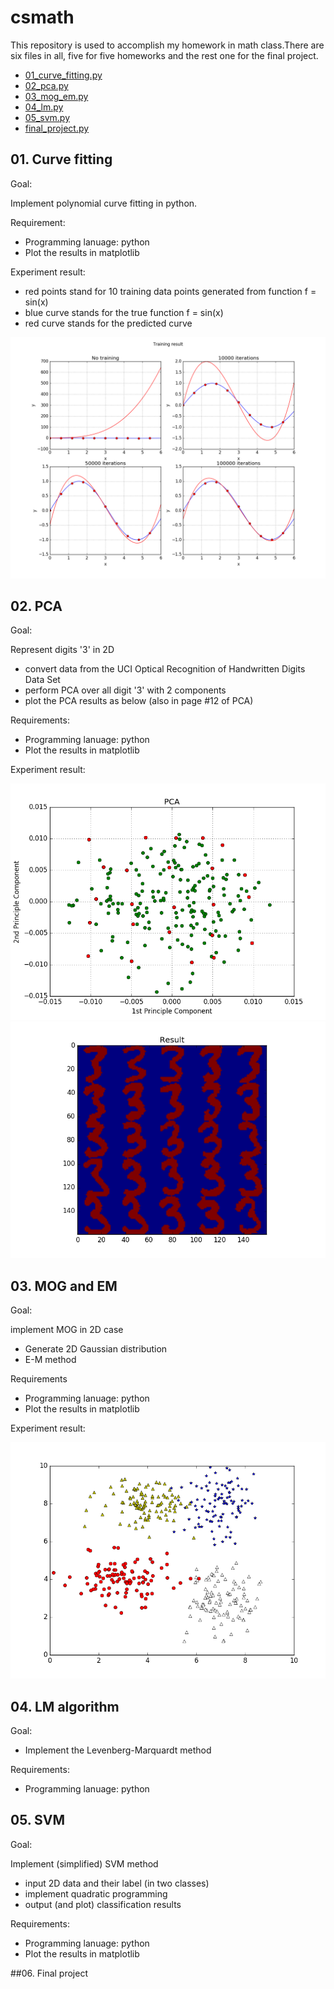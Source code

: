 # csmath

This repository is used to accomplish my homework in math class.There are six files in all, five for five homeworks and the rest one for the final project.
- [01_curve_fitting.py](https://github.com/Jieeee/csmath/blob/master/01_curve_fitting.py)
- [02_pca.py](https://github.com/Jieeee/csmath/blob/master/02_pca.py)
- [03_mog_em.py](https://github.com/Jieeee/csmath/blob/master/03_mog_em.py)
- [04_lm.py](https://github.com/Jieeee/csmath/blob/master/04_lm.py)
- [05_svm.py](https://github.com/Jieeee/csmath/blob/master/05_svm.py)
- [final_project.py](https://github.com/Jieeee/csmath/blob/master/final_project.py)

## 01. Curve fitting
Goal:

Implement polynomial curve fitting in python.

Requirement:

- Programming lanuage: python
- Plot the results in matplotlib

Experiment result:

- red points stand for 10 training data points generated from function f = sin(x)
- blue curve stands for the true function f = sin(x)
- red curve stands for the predicted curve

![image](https://github.com/Jieeee/csmath/blob/master/result/01_figure.png)

## 02. PCA
Goal:

Represent digits '3' in 2D
- convert data from the UCI Optical Recognition of Handwritten Digits Data Set
- perform PCA over all digit '3' with 2 components
- plot the PCA results as below (also in page #12 of PCA)

Requirements:

- Programming lanuage: python
- Plot the results in matplotlib

Experiment result:

![image](https://github.com/Jieeee/csmath/blob/master/result/pca_points.png)
![image](https://github.com/Jieeee/csmath/blob/master/result/pca_result.png)
## 03. MOG and EM
Goal:

implement MOG in 2D case

- Generate 2D Gaussian distribution
- E-M method

Requirements

- Programming lanuage: python
- Plot the results in matplotlib

Experiment result:

![image](https://github.com/Jieeee/csmath/blob/master/result/em_points.png)
## 04. LM algorithm
Goal:

- Implement the Levenberg-Marquardt method

Requirements:

- Programming lanuage: python
## 05. SVM
Goal:

Implement (simplified) SVM method

- input 2D data and their label (in two classes)
- implement quadratic programming
- output (and plot) classification results

Requirements:

- Programming lanuage: python
- Plot the results in matplotlib


##06. Final project

